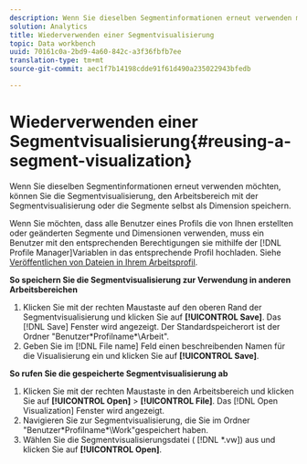 ```yaml
---
description: Wenn Sie dieselben Segmentinformationen erneut verwenden möchten, können Sie die Segmentvisualisierung, den Arbeitsbereich mit der Segmentvisualisierung oder die Segmente selbst als Dimension speichern.
solution: Analytics
title: Wiederverwenden einer Segmentvisualisierung
topic: Data workbench
uuid: 70161c0a-2bd9-4a60-842c-a3f36fbfb7ee
translation-type: tm+mt
source-git-commit: aec1f7b14198cdde91f61d490a235022943bfedb

---
```



# Wiederverwenden einer Segmentvisualisierung{#reusing-a-segment-visualization}

Wenn Sie dieselben Segmentinformationen erneut verwenden möchten, können Sie die Segmentvisualisierung, den Arbeitsbereich mit der Segmentvisualisierung oder die Segmente selbst als Dimension speichern.

Wenn Sie möchten, dass alle Benutzer eines Profils die von Ihnen erstellten oder geänderten Segmente und Dimensionen verwenden, muss ein Benutzer mit den entsprechenden Berechtigungen sie mithilfe der [!DNL Profile Manager]Variablen in das entsprechende Profil hochladen. Siehe [Veröffentlichen von Dateien in Ihrem Arbeitsprofil](../../../../home/c-get-started/c-admin-intrf/c-prof-mgr/t-pub-files-wkg-prof.md#task-a0106e010c834d16bd60eef4721b6af9).

**So speichern Sie die Segmentvisualisierung zur Verwendung in anderen Arbeitsbereichen**

1. Klicken Sie mit der rechten Maustaste auf den oberen Rand der Segmentvisualisierung und klicken Sie auf **[!UICONTROL Save]**. Das [!DNL Save] Fenster wird angezeigt. Der Standardspeicherort ist der Ordner &quot;Benutzer\*Profilname*\Arbeit&quot;.
1. Geben Sie im [!DNL File name] Feld einen beschreibenden Namen für die Visualisierung ein und klicken Sie auf **[!UICONTROL Save]**.

**So rufen Sie die gespeicherte Segmentvisualisierung ab**

1. Klicken Sie mit der rechten Maustaste in den Arbeitsbereich und klicken Sie auf **[!UICONTROL Open]** > **[!UICONTROL File]**. Das [!DNL Open Visualization] Fenster wird angezeigt.
1. Navigieren Sie zur Segmentvisualisierung, die Sie im Ordner &quot;Benutzer\*Profilname*\Work&quot;gespeichert haben.
1. Wählen Sie die Segmentvisualisierungsdatei ( [!DNL *.vw]) aus und klicken Sie auf **[!UICONTROL Open]**.

